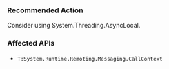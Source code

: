 ### Recommended Action
Consider using System.Threading.AsyncLocal<T>.

### Affected APIs
* `T:System.Runtime.Remoting.Messaging.CallContext`
